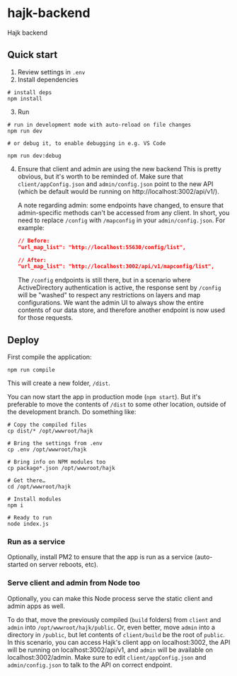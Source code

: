 # hajk-backend

Hajk backend

## Quick start

1. Review settings in `.env`
2. Install dependencies

```shell
# install deps
npm install
```

3. Run

```shell
# run in development mode with auto-reload on file changes
npm run dev

# or debug it, to enable debugging in e.g. VS Code

npm run dev:debug
```

4. Ensure that client and admin are using the new backend
   This is pretty obvious, but it's worth to be reminded of. Make sure that `client/appConfig.json` and `admin/config.json` point to the new API (which be default would be running on http://localhost:3002/api/v1/).

   A note regarding admin: some endpoints have changed, to ensure that admin-specific methods can't be accessed from any client. In short, you need to replace `/config` with `/mapconfig` in your `admin/config.json`. For example:

   ```json
   // Before:
   "url_map_list": "http://localhost:55630/config/list",

   // After:
   "url_map_list": "http://localhost:3002/api/v1/mapconfig/list",
   ```

   The `/config` endpoints is still there, but in a scenario where ActiveDirectory authentication is active, the response sent by `/config` will be "washed" to respect any restrictions on layers and map configurations. We want the admin UI to always show the entire contents of our data store, and therefore another endpoint is now used for those requests.

## Deploy

First compile the application:

```shell
npm run compile
```

This will create a new folder, `/dist`.

You can now start the app in production mode (`npm start`). But it's preferable to move the contents of `/dist` to some other location, outside of the development branch. Do something like:

```shell
# Copy the compiled files
cp dist/* /opt/wwwroot/hajk

# Bring the settings from .env
cp .env /opt/wwwroot/hajk

# Bring info on NPM modules too
cp package*.json /opt/wwwroot/hajk

# Get there…
cd /opt/wwwroot/hajk

# Install modules
npm i

# Ready to run
node index.js
```

### Run as a service

Optionally, install PM2 to ensure that the app is run as a service (auto-started on server reboots, etc).

### Serve client and admin from Node too

Optionally, you can make this Node process serve the static client and admin apps as well.

To do that, move the previously compiled (`build` folders) from `client` and `admin` into `/opt/wwwroot/hajk/public`. Or, even better, move `admin` into a directory in `/public`, but let contents of `client/build` be the root of `public`. In this scenario, you can access Hajk's client app on localhost:3002, the API will be running on localhost:3002/api/v1, and `admin` will be available on localhost:3002/admin. Make sure to edit `client/appConfig.json` and `admin/config.json` to talk to the API on correct endpoint.
